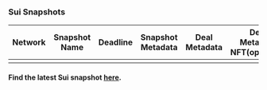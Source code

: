 
### Sui Snapshots

| Network | Snapshot Name | Deadline | Snapshot Metadata | Deal Metadata | Deal Metadata NFT(opensea) |
| :-: | :-: | :-: | :-: | :-: | :-: |
|     |     |     |     |     |     |
#### Find the latest Sui snapshot [here]().
